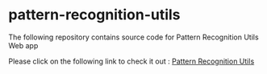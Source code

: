 # pattern-recognition-utils
The following repository contains source code for Pattern Recognition Utils Web app

Please click on the following link to check it out : [Pattern Recognition Utils](https://pattern-recognition-utils.herokuapp.com/)
